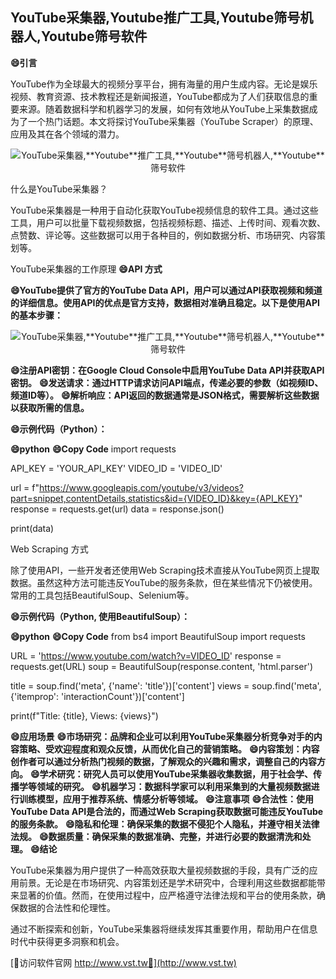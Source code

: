 ## **YouTube采集器,**Youtube**推广工具,**Youtube**筛号机器人,**Youtube**筛号软件**
**😄引言**

YouTube作为全球最大的视频分享平台，拥有海量的用户生成内容。无论是娱乐视频、教育资源、技术教程还是新闻报道，YouTube都成为了人们获取信息的重要来源。随着数据科学和机器学习的发展，如何有效地从YouTube上采集数据成为了一个热门话题。本文将探讨YouTube采集器（YouTube Scraper）的原理、应用及其在各个领域的潜力。

 <center><img src="https://vst.tw/MP4/tuiguang/png/5.png" alt="YouTube采集器,**Youtube**推广工具,**Youtube**筛号机器人,**Youtube**筛号软件"></center>

什么是YouTube采集器？

YouTube采集器是一种用于自动化获取YouTube视频信息的软件工具。通过这些工具，用户可以批量下载视频数据，包括视频标题、描述、上传时间、观看次数、点赞数、评论等。这些数据可以用于各种目的，例如数据分析、市场研究、内容策划等。

YouTube采集器的工作原理
**😄API 方式**

**😄YouTube提供了官方的YouTube Data API，用户可以通过API获取视频和频道的详细信息。使用API的优点是官方支持，数据相对准确且稳定。以下是使用API的基本步骤：**

 <center><img src="https://vst.tw/MP4/tuiguang/png/0.png" alt="YouTube采集器,**Youtube**推广工具,**Youtube**筛号机器人,**Youtube**筛号软件"></center>

**😄注册API密钥：在Google Cloud Console中启用YouTube Data API并获取API密钥。**
**😄发送请求：通过HTTP请求访问API端点，传递必要的参数（如视频ID、频道ID等）。**
**😄解析响应：API返回的数据通常是JSON格式，需要解析这些数据以获取所需的信息。**

**😄示例代码（Python）：**

**😄python**
**😄Copy Code**
import requests

API_KEY = 'YOUR_API_KEY'
VIDEO_ID = 'VIDEO_ID'

url = f"https://www.googleapis.com/youtube/v3/videos?part=snippet,contentDetails,statistics&id={VIDEO_ID}&key={API_KEY}"
response = requests.get(url)
data = response.json()

print(data)

Web Scraping 方式

除了使用API，一些开发者还使用Web Scraping技术直接从YouTube网页上提取数据。虽然这种方法可能违反YouTube的服务条款，但在某些情况下仍被使用。常用的工具包括BeautifulSoup、Selenium等。

**😄示例代码（Python, 使用BeautifulSoup）：**

**😄python**
**😄Copy Code**
from bs4 import BeautifulSoup
import requests

URL = 'https://www.youtube.com/watch?v=VIDEO_ID'
response = requests.get(URL)
soup = BeautifulSoup(response.content, 'html.parser')

title = soup.find('meta', {'name': 'title'})['content']
views = soup.find('meta', {'itemprop': 'interactionCount'})['content']

print(f"Title: {title}, Views: {views}")

**😄应用场景**
**😄市场研究：品牌和企业可以利用YouTube采集器分析竞争对手的内容策略、受欢迎程度和观众反馈，从而优化自己的营销策略。**
**😄内容策划：内容创作者可以通过分析热门视频的数据，了解观众的兴趣和需求，调整自己的内容方向。**
**😄学术研究：研究人员可以使用YouTube采集器收集数据，用于社会学、传播学等领域的研究。**
**😄机器学习：数据科学家可以利用采集到的大量视频数据进行训练模型，应用于推荐系统、情感分析等领域。**
**😄注意事项**
**😄合法性：使用YouTube Data API是合法的，而通过Web Scraping获取数据可能违反YouTube的服务条款。**
**😄隐私和伦理：确保采集的数据不侵犯个人隐私，并遵守相关法律法规。**
**😄数据质量：确保采集的数据准确、完整，并进行必要的数据清洗和处理。**
**😄结论**

YouTube采集器为用户提供了一种高效获取大量视频数据的手段，具有广泛的应用前景。无论是在市场研究、内容策划还是学术研究中，合理利用这些数据都能带来显著的价值。然而，在使用过程中，应严格遵守法律法规和平台的使用条款，确保数据的合法性和伦理性。

通过不断探索和创新，YouTube采集器将继续发挥其重要作用，帮助用户在信息时代中获得更多洞察和机会。


[👻访问软件官网 http://www.vst.tw👻](http://www.vst.tw)
